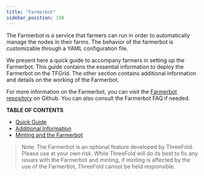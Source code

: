 ```yaml
---
title: "Farmerbot"
sidebar_position: 198
---
```




The Farmerbot is a service that farmers can run in order to automatically manage the nodes in their farms. The behavior of the farmerbot is customizable through a YAML configuration file.

We present here a quick guide to accompany farmers in setting up the Farmerbot. This guide contains the essential information to deploy the Farmerbot on the TFGrid. The other section contains additional information and details on the working of the Farmerbot.

For more information on the Farmerbot, you can visit the [Farmerbot repository](https://github.com/threefoldtech/tfgrid-sdk-go/tree/development/farmerbot) on Github. You can also consult the Farmerbot FAQ if needed.

**TABLE OF CONTENTS**

- [Quick Guide](./farmerbot_quick.md)
- [Additional Information](./farmerbot_information.md)
- [Minting and the Farmerbot](./farmerbot_minting.md)

> Note: The Farmerbot is an optional feature developed by ThreeFold. Please use at your own risk. While ThreeFold will do its best to fix any issues with the Farmerbot and minting, if minting is affected by the use of the Farmerbot, ThreeFold cannot be held responsible.